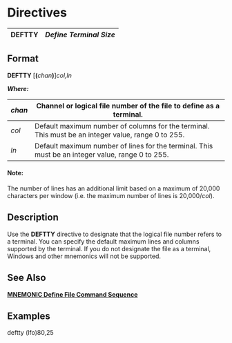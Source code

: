 # Directives

**DEFTTY** |  **_Define Terminal Size_**  
---|---  
  
##  Format

**DEFTTY** [**(**_chan_**)**]_col,ln_  
  
**_Where:_**

_chan_ |  Channel or logical file number of the file to define as a terminal.  
---|---  
_col_ |  Default maximum number of columns for the terminal. This must be an integer value, range 0 to 255.  
_ln_ |  Default maximum number of lines for the terminal. This must be an integer value, range 0 to 255.  
  
#### **Note:**  
The number of lines has an additional limit based on a maximum of 20,000 characters per window (i.e. the maximum number of lines is 20,000/_col_).

##  Description

Use the **DEFTTY** directive to designate that the logical file number refers to a terminal. You can specify the default maximum lines and columns supported by the terminal. If you do not designate the file as a terminal, Windows and other mnemonics will not be supported.

##  See Also

**[MNEMONIC Define File Command Sequence](mnemonic.md)**

##  Examples

deftty (lfo)80,25
